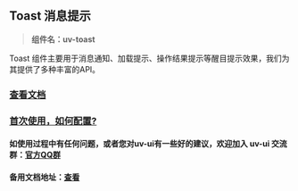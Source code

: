 ## Toast 消息提示

> **组件名：uv-toast**

Toast 组件主要用于消息通知、加载提示、操作结果提示等醒目提示效果，我们为其提供了多种丰富的API。

### [查看文档](https://www.uvui.cn/components/toast.html)

### <a href="https://www.uvui.cn/components/quickstart.html" target="_blank">首次使用，如何配置?</a>

#### 如使用过程中有任何问题，或者您对uv-ui有一些好的建议，欢迎加入 uv-ui 交流群：<a href="https://www.uvui.cn/components/addQQGroup.html" target="_blank">官方QQ群</a>

#### 备用文档地址：[查看](https://uvui.ppiyy.cn/components/toast.html)